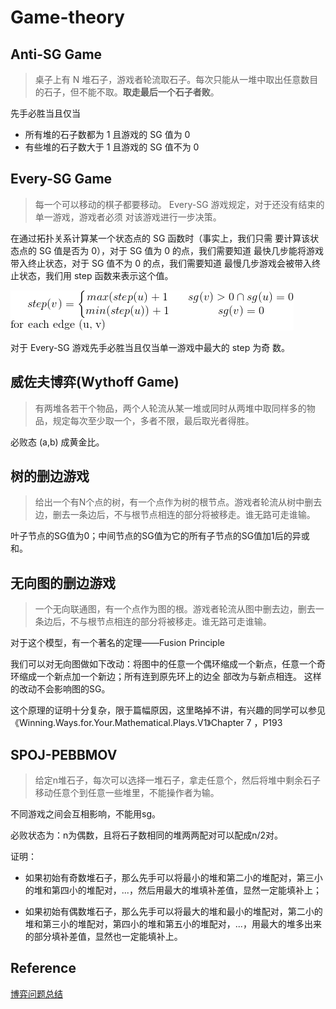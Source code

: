 ﻿# Game-theory



## Anti-SG Game

> 桌子上有 N 堆石子，游戏者轮流取石子。每次只能从一堆中取出任意数目的石子，但不能不取。**取走最后一个石子者败**。

先手必胜当且仅当
* 所有堆的石子数都为 1 且游戏的 SG 值为 0
* 有些堆的石子数大于 1 且游戏的 SG 值不为 0



## Every-SG Game

> 每一个可以移动的棋子都要移动。
> Every-SG 游戏规定，对于还没有结束的单一游戏，游戏者必须
对该游戏进行一步决策。

在通过拓扑关系计算某一个状态点的 SG 函数时（事实上，我们只需
要计算该状态点的 SG 值是否为 0），对于 SG 值为 0 的点，我们需要知道
最快几步能将游戏带入终止状态，对于 SG 值不为 0 的点，我们需要知道
最慢几步游戏会被带入终止状态，我们用 step 函数来表示这个值。

![Formula](CodeCogsEqn.gif)


对于  Every-SG  游戏先手必胜当且仅当单一游戏中最大的 step 为奇
数。




## 威佐夫博弈(Wythoff Game)

> 有两堆各若干个物品，两个人轮流从某一堆或同时从两堆中取同样多的物品，规定每次至少取一个，多者不限，最后取光者得胜。

必败态 (a,b) 成黄金比。





## 树的删边游戏

> 给出一个有N个点的树，有一个点作为树的根节点。游戏者轮流从树中删去边，删去一条边后，不与根节点相连的部分将被移走。谁无路可走谁输。

叶子节点的SG值为0；中间节点的SG值为它的所有子节点的SG值加1后的异或和。





## 无向图的删边游戏

> 一个无向联通图，有一个点作为图的根。游戏者轮流从图中删去边，删去一条边后，不与根节点相连的部分将被移走。谁无路可走谁输。


对于这个模型，有一个著名的定理——Fusion Principle

我们可以对无向图做如下改动：将图中的任意一个偶环缩成一个新点，任意一个奇环缩成一个新点加一个新边；所有连到原先环上的边全
部改为与新点相连。 这样的改动不会影响图的SG。

这个原理的证明十分复杂，限于篇幅原因，这里略掉不讲，有兴趣的同学可以参见 《Winning.Ways.for.Your.Mathematical.Plays.V1》Chapter 7 ，P193




## SPOJ-PEBBMOV

> 给定n堆石子，每次可以选择一堆石子，拿走任意个，然后将堆中剩余石子移动任意个到任意一些堆里，不能操作者为输。

不同游戏之间会互相影响，不能用sg。

必败状态为：n为偶数，且将石子数相同的堆两两配对可以配成n/2对。 


证明：

- 如果初始有奇数堆石子，那么先手可以将最小的堆和第二小的堆配对，第三小的堆和第四小的堆配对，...，然后用最大的堆填补差值，显然一定能填补上； 

- 如果初始有偶数堆石子，那么先手可以将最大的堆和最小的堆配对，第二小的堆和第三小的堆配对，第四小的堆和第五小的堆配对，...，用最大的堆多出来的部分填补差值，显然也一定能填补上。 




## Reference

[博弈问题总结](http://blog.csdn.net/acm_cxlove/article/details/7854526)

